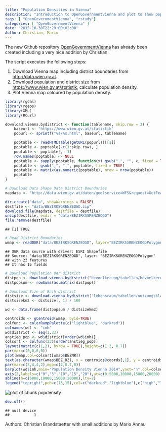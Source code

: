 ```yaml
---
title: "Population Densities in Vienna"
description: "Introduction to OpenGovernmentVienna and plot to show population densities"
tags: [ "OpenGovernmentVienna", "rstudy"]
categories: [ "OpenGovernmentVienna" ]
date: "2015-10-30T22:20:00+02:00"
Author: Christian, Mario
---
```


The new Github repository [OpenGovernmentVienna](https://github.com/ViennaR/OpenGovernmentVienna) has already been created including a very nice addition by Christian.

The script executes the following steps:

1. Download Vienna map including district boundaries from http://data.wien.gv.at.
2. Download population and district size from https://www.wien.gv.at/statistik, calculate population density.
3. Plot Vienna map coloured by population density.


```r
library(rgdal) 
library(rgeos) 
library(XML)
library(RCurl)

download.vienna.bydistrict <- function(tablename, skip.row = 3) {
	baseurl <- "https://www.wien.gv.at/statistik"
	popurl <- sprintf("%s/%s.html", baseurl, tablename)

	poptable <- readHTMLTable(getURL(popurl))[[1]]
	poptable <- poptable[-c(1:skip.row), ]
	poptable <- poptable[, -1]
	row.names(poptable) <- NULL
	poptable <- sapply(poptable, function(x) gsub(".", "", x, fixed = TRUE))
	poptable <- gsub(",", ".", poptable, fixed = TRUE)
	poptable <- matrix(as.numeric(poptable), nrow = nrow(poptable))
	poptable
}

# Download Data Shape Data District Boundaries
mapdata <- "http://data.wien.gv.at/daten/geo?service=WFS&request=GetFeature&version=1.1.0&typeName=ogdwien:BEZIRKSGRENZEOGD&srsName=EPSG:4326&outputFormat=shape-zip"

dir.create("data", showWarnings = FALSE)
destfile <- "data/BEZIRKSGRENZEOGD.zip"
download.file(mapdata, destfile = destfile)
unzip(destfile, exdir = "data/BEZIRKSGRENZEOGD")
file.remove(destfile)
```

```
## [1] TRUE
```

```r
# Read District Boundaries
wmap <- readOGR("data/BEZIRKSGRENZEOGD", layer="BEZIRKSGRENZEOGDPolygon") 
```

```
## OGR data source with driver: ESRI Shapefile 
## Source: "data/BEZIRKSGRENZEOGD", layer: "BEZIRKSGRENZEOGDPolygon"
## with 23 features
## It has 15 fields
```

```r
# Download Population per district
distpop <- download.vienna.bydistrict("bevoelkerung/tabellen/bevoelkerung-alter-geschl-bez")
distpopsum <- rowSums(as.matrix(distpop))

# Download Size of Each district
distsize <- download.vienna.bydistrict("lebensraum/tabellen/nutzungsklassen-bez", skip.row = 2)
distsizekm2 <- distsize[, 1] / 100

wd <- data.frame(distpopsum / distsizekm2)

centroids <- gCentroid(wmap, byid=TRUE) 
colfunc <- colorRampPalette(c("lightblue", "darkred")) 
colnames(wd) <- "inh" 
wd$district <- seq(1,23) 
anstieg_pop <- wd$district[order(wd$inh)] 
colsort <- colfunc(23)[order(anstieg_pop)] 
layout(matrix(c(1,2), byrow = TRUE),height=c(1.3, 0.7)) 
par(mar=c(0,0,0,0)) 
plot(wmap,col=colsort[wmap$BEZNR]) 
text(as.character(wmap$BEZ_RZ), x = centroids@coords[,1], y = centroids@coords[,2],cex=0.8) 
par(mar=c(3,4,4,2),mgp=c(2,0.7,0)) 
barplot(wd$inh,main="Population Density Vienna 2014",yaxt="n",col=colsort,xlab="District",beside=T, ylab=expression(paste("1.000 Inhabitants km"^-2)),names.arg=as.roman(wd$district),las=2) 
axis(2,labels=c("0","5","10","15","20"),at=c(0,5000,10000,15000,20000),las=1) 
abline(h=c(5000,10000,15000,20000),lty=2) 
legend("topright",pch=c(15,15),col=c("darkred","lightblue"),c("high","low"),bg="white") 
```

![plot of chunk popdensity](/img/popdensity-1.svg) 

```r
dev.off()
```

```
## null device 
##           1
```

Authors: Christian Brandstaetter with small additions by Mario Annau
